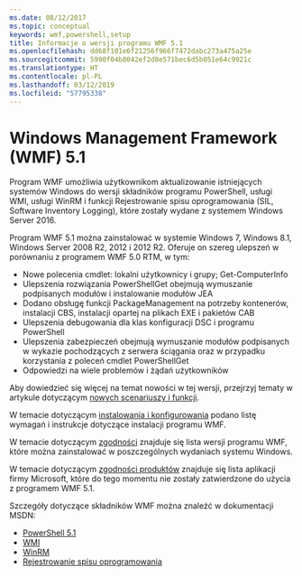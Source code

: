 ```yaml
---
ms.date: 08/12/2017
ms.topic: conceptual
keywords: wmf,powershell,setup
title: Informacje o wersji programu WMF 5.1
ms.openlocfilehash: dd68f101e6f21256f966f7472dabc273a475a25e
ms.sourcegitcommit: 5990f04b8042ef2d8e571bec6d5b051e64c9921c
ms.translationtype: HT
ms.contentlocale: pl-PL
ms.lasthandoff: 03/12/2019
ms.locfileid: "57795338"
---
```

# <a name="windows-management-framework-wmf-51"></a>Windows Management Framework (WMF) 5.1

Program WMF umożliwia użytkownikom aktualizowanie istniejących systemów Windows do wersji składników programu PowerShell, usługi WMI, usługi WinRM i funkcji Rejestrowanie spisu oprogramowania (SIL, Software Inventory Logging), które zostały wydane z systemem Windows Server 2016.

Program WMF 5.1 można zainstalować w systemie Windows 7, Windows 8.1, Windows Server 2008 R2, 2012 i 2012 R2. Oferuje on szereg ulepszeń w porównaniu z programem WMF 5.0 RTM, w tym:

- Nowe polecenia cmdlet: lokalni użytkownicy i grupy; Get-ComputerInfo
- Ulepszenia rozwiązania PowerShellGet obejmują wymuszanie podpisanych modułów i instalowanie modułów JEA
- Dodano obsługę funkcji PackageManagement na potrzeby kontenerów, instalacji CBS, instalacji opartej na plikach EXE i pakietów CAB
- Ulepszenia debugowania dla klas konfiguracji DSC i programu PowerShell
- Ulepszenia zabezpieczeń obejmują wymuszanie modułów podpisanych w wykazie pochodzących z serwera ściągania oraz w przypadku korzystania z poleceń cmdlet PowerShellGet
- Odpowiedzi na wiele problemów i żądań użytkowników

Aby dowiedzieć się więcej na temat nowości w tej wersji, przejrzyj tematy w artykule dotyczącym [nowych scenariuszy i funkcji](https://docs.microsoft.com/powershell/wmf/5.1/scenarios-features).

W temacie dotyczącym [instalowania i konfigurowania](https://docs.microsoft.com/powershell/wmf/5.1/install-configure) podano listę wymagań i instrukcje dotyczące instalacji programu WMF.

W temacie dotyczącym [zgodności](https://docs.microsoft.com/powershell/wmf/5.1/compatibility) znajduje się lista wersji programu WMF, które można zainstalować w poszczególnych wydaniach systemu Windows.

W temacie dotyczącym [zgodności produktów](https://docs.microsoft.com/powershell/wmf/5.1/productincompat) znajduje się lista aplikacji firmy Microsoft, które do tego momentu nie zostały zatwierdzone do użycia z programem WMF 5.1.

Szczegóły dotyczące składników WMF można znaleźć w dokumentacji MSDN:

- [PowerShell 5.1](https://docs.microsoft.com/powershell/)
- [WMI](https://msdn.microsoft.com/library/jj152383(v=vs.85).aspx)
- [WinRM](https://msdn.microsoft.com/library/aa384426(v=vs.85).aspx)
- [Rejestrowanie spisu oprogramowania](https://technet.microsoft.com/library/dn383584(v=ws.11).aspx)
